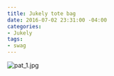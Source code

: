 ```yaml
---
title: Jukely tote bag
date: 2016-07-02 23:31:00 -04:00
categories:
- Jukely
tags:
- swag
---
```


![pat_1.jpg](/uploads/pat_1.jpg)